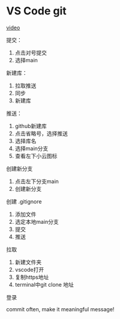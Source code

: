 # VS Code git

[video](https://www.bilibili.com/video/BV1dK411p7RF?from=search&seid=4112024852101568455)

提交：

1. 点击对号提交
2. 选择main

新建库：

1. 拉取推送
2. 同步
3. 新建库

推送：

1. github新建库
2. 点击省略号，选择推送
3. 选择库名
4. 选择main分支
5. 查看左下小云图标

创建新分支

1. 点击左下分支main
2. 创建新分支

创建 .gitignore

1. 添加文件
2. 选定本地main分支
3. 提交
4. 推送

拉取

1. 新建文件夹
2. vscode打开
3. 复制https地址
4. terminal中git clone 地址

登录

commit often, make it meaningful message!
